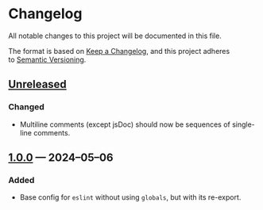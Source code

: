 <!-- markdownlint-disable MD024 -->
# Changelog

All notable changes to this project will be documented in this file.

The format is based on [Keep a Changelog](https://keepachangelog.com), and this project adheres to [Semantic Versioning](https://semver.org).

## [Unreleased]

### Changed

- Multiline comments (except jsDoc) should now be sequences of single-line comments.

## [1.0.0] — 2024–05–06

### Added

- Base config for `eslint` without using `globals`, but with its re-export.

[Unreleased]: https://github.com/firefoxic/codeguide/compare/v1.0.0...HEAD
[1.0.0]: https://github.com/firefoxic/codeguide/releases/tag/v1.0.0
